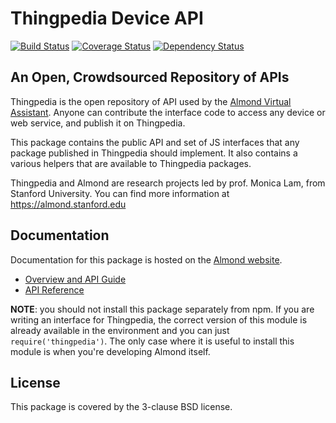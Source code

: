 # Thingpedia Device API

[![Build Status](https://travis-ci.org/Stanford-Mobisocial-IoT-Lab/thingpedia-api.svg?branch=master)](https://travis-ci.org/Stanford-Mobisocial-IoT-Lab/thingpedia-api) [![Coverage Status](https://coveralls.io/repos/github/Stanford-Mobisocial-IoT-Lab/thingpedia-api/badge.svg?branch=master)](https://coveralls.io/github/Stanford-Mobisocial-IoT-Lab/thingpedia-api?branch=master) [![Dependency Status](https://david-dm.org/Stanford-Mobisocial-IoT-Lab/thingpedia-api/status.svg)](https://david-dm.org/Stanford-Mobisocial-IoT-Lab/thingpedia-api)

## An Open, Crowdsourced Repository of APIs

Thingpedia is the open repository of API used by the [Almond Virtual Assistant](https://almond.stanford.edu).
Anyone can contribute the interface code to access any device or web service, and publish it on Thingpedia.

This package contains the public API and set of JS interfaces
that any package published in Thingpedia should implement.
It also contains a various helpers that are available to Thingpedia packages.

Thingpedia and Almond are research projects led by prof. Monica Lam,
from Stanford University.  You can find more information at
<https://almond.stanford.edu>

## Documentation

Documentation for this package is hosted on the [Almond website](https://almond.stanford.edu/thingpedia/developers).

 * [Overview and API Guide](https://almond.stanford.edu/thingpedia/developers/thingpedia-device-intro.md)
 * [API Reference](https://almond.stanford.edu/thingpedia/developers/thingpedia-helpers.md)

**NOTE**: you should not install this package separately from npm. If you are writing
an interface for Thingpedia, the correct version of this module is already available
in the environment and you can just `require('thingpedia')`. The only case where it is
useful to install this module is when you're developing Almond itself.

## License

This package is covered by the 3-clause BSD license.